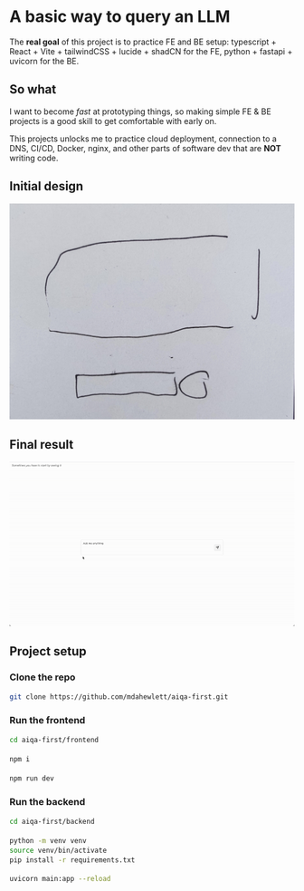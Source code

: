 # A basic way to query an LLM

The **real goal** of this project is to practice FE and BE setup: typescript + React + Vite + tailwindCSS + lucide + shadCN for the FE, python + fastapi + uvicorn for the BE.

## So what

I want to become *fast* at prototyping things, so making simple FE & BE projects is a good skill to get comfortable with early on.

This projects unlocks me to practice cloud deployment, connection to a DNS, CI/CD, Docker, nginx, and other parts of software dev that are **NOT** writing code.

## Initial design

<p align="center">
    <img src="./frontend/public/design.jpg" width="800" alt="Design sketch" />
</p>

## Final result

<p align="center">
    <img src="./frontend/public/app-demo.gif" width="800" alt="Implementation gif" />
</p>

## Project setup

### Clone the repo

``` bash
git clone https://github.com/mdahewlett/aiqa-first.git
```

### Run the frontend

``` bash
cd aiqa-first/frontend

npm i

npm run dev
```

### Run the backend

``` bash
cd aiqa-first/backend

python -m venv venv
source venv/bin/activate
pip install -r requirements.txt

uvicorn main:app --reload
```
